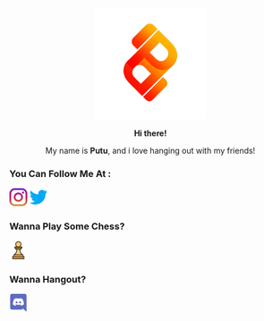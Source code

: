 <p align="center">

<img height=200 width=200 src="https://github.com/putulopi/images/blob/main/logo.png">

</p>

<p align="center"><b>Hi there!</b></p>

<p align="center">
My name is <b>Putu</b>,
and i love hanging out
with my friends!
</p>

### You Can Follow Me At :

<p> 
<a href="https://instagram.com/putulopi"> <img height=32 width=32 src="https://github.com/putulopi/images/blob/main/instagram.png"></a>
<a href="https://twitter.com/putulopi"> <img height=32 width=32 src="https://github.com/putulopi/images/blob/main/twitter.png"></a>
</p>

### Wanna Play Some Chess?

<a href="https://www.chess.com/member/putulopi"> <img height=32 width=32 src="https://github.com/putulopi/images/blob/main/pawn.png"></a>

### Wanna Hangout?

<img height=32 width=32 src="https://github.com/putulopi/images/blob/main/discord.png">
